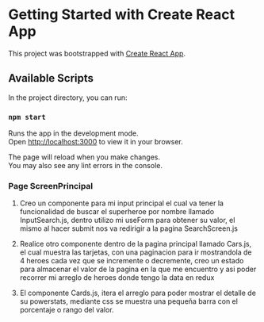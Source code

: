 # Getting Started with Create React App

This project was bootstrapped with [Create React App](https://github.com/facebook/create-react-app).

## Available Scripts

In the project directory, you can run:

### `npm start`

Runs the app in the development mode.\
Open [http://localhost:3000](http://localhost:3000) to view it in your browser.

The page will reload when you make changes.\
You may also see any lint errors in the console.

### Page ScreenPrincipal

1. Creo un componente para mi input principal el cual va tener la funcionalidad de buscar el superheroe por nombre llamado InputSearch.js, dentro utilizo mi useForm para obtener su valor, el mismo al hacer submit nos va redirigir a la pagina SearchScreen.js 

2. Realice otro componente dentro de la pagina principal llamado Cars.js, el cual muestra las tarjetas, con una paginacion para ir mostrandola de 4 heroes cada vez que se incremente o decremente, creo un estado para almacenar el valor de la pagina en la que me encuentro y asi poder recorrer mi arreglo de heroes donde tengo la data en redux 

3. El componente Cards.js, itera el arreglo para poder mostrar el detalle de su powerstats, mediante css se muestra una pequeña barra con el porcentaje o rango del valor.